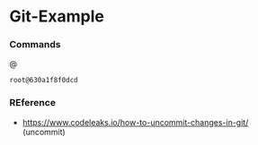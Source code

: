 # Git-Example

### Commands

<user>@<hostname>

    root@630a1f8f0dcd
   
   

### REference

- https://www.codeleaks.io/how-to-uncommit-changes-in-git/ (uncommit)


